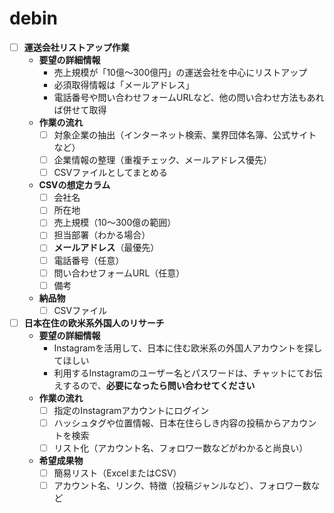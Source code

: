# debin

- [ ] **運送会社リストアップ作業**
    - **要望の詳細情報**  
      - 売上規模が「10億〜300億円」の運送会社を中心にリストアップ  
      - 必須取得情報は「メールアドレス」  
      - 電話番号や問い合わせフォームURLなど、他の問い合わせ方法もあれば併せて取得  
    - **作業の流れ**  
      - [ ] 対象企業の抽出（インターネット検索、業界団体名簿、公式サイトなど）  
      - [ ] 企業情報の整理（重複チェック、メールアドレス優先）  
      - [ ] CSVファイルとしてまとめる  
    - **CSVの想定カラム**  
      - [ ] 会社名  
      - [ ] 所在地  
      - [ ] 売上規模（10〜300億の範囲）  
      - [ ] 担当部署（わかる場合）  
      - [ ] **メールアドレス**（最優先）  
      - [ ] 電話番号（任意）  
      - [ ] 問い合わせフォームURL（任意）  
      - [ ] 備考  
    - **納品物**  
      - [ ] CSVファイル

- [ ] **日本在住の欧米系外国人のリサーチ**
    - **要望の詳細情報**  
      - Instagramを活用して、日本に住む欧米系の外国人アカウントを探してほしい  
      - 利用するInstagramのユーザー名とパスワードは、チャットにてお伝えするので、**必要になったら問い合わせてください**  
    - **作業の流れ**  
      - [ ] 指定のInstagramアカウントにログイン  
      - [ ] ハッシュタグや位置情報、日本在住らしき内容の投稿からアカウントを検索  
      - [ ] リスト化（アカウント名、フォロワー数などがわかると尚良い）  
    - **希望成果物**  
      - [ ] 簡易リスト（ExcelまたはCSV）  
      - [ ] アカウント名、リンク、特徴（投稿ジャンルなど）、フォロワー数など
